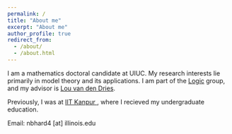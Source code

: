```yaml
---
permalink: /
title: "About me"
excerpt: "About me"
author_profile: true
redirect_from: 
  - /about/
  - /about.html
---
```


I am a mathematics doctoral candidate at UIUC. My research interests lie primarily in model theory and its applications. I am part of the <a href="https://math.illinois.edu/research/faculty-research/logic" target="_blank">Logic</a> group, and my advisor is <a href="https://math.illinois.edu/directory/profile/vddries" target="_blank">Lou van den Dries</a>. 
        
Previously, I was at <a href="https://en.wikipedia.org/wiki/Indian_Institute_of_Technology_Kanpur" target="_blank"> IIT Kanpur </a>, where I recieved my undergraduate education.

Email: nbhard4 [at] illinois.edu 
